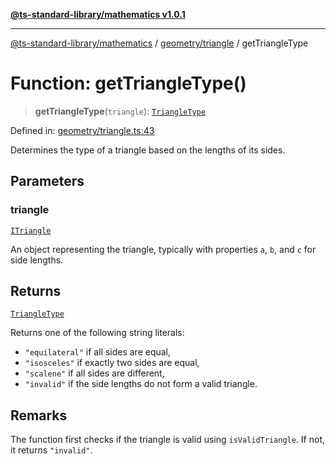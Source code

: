 [**@ts-standard-library/mathematics v1.0.1**](../../../README.md)

***

[@ts-standard-library/mathematics](../../../README.md) / [geometry/triangle](../README.md) / getTriangleType

# Function: getTriangleType()

> **getTriangleType**(`triangle`): [`TriangleType`](../type-aliases/TriangleType.md)

Defined in: [geometry/triangle.ts:43](https://github.com/gabaudette/ts-stdlib/blob/7333da76bc775fbabd0907ad8519b912cfc2fe26/packages/mathematics/src/geometry/triangle.ts#L43)

Determines the type of a triangle based on the lengths of its sides.

## Parameters

### triangle

[`ITriangle`](../interfaces/ITriangle.md)

An object representing the triangle, typically with properties `a`, `b`, and `c` for side lengths.

## Returns

[`TriangleType`](../type-aliases/TriangleType.md)

Returns one of the following string literals:
- `"equilateral"` if all sides are equal,
- `"isosceles"` if exactly two sides are equal,
- `"scalene"` if all sides are different,
- `"invalid"` if the side lengths do not form a valid triangle.

## Remarks

The function first checks if the triangle is valid using `isValidTriangle`. If not, it returns `"invalid"`.
